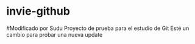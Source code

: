 # invie-github
#Modificado por Sudu
Proyecto de prueba para el estudio de Git
Esté un cambio para probar una nueva update
